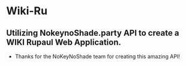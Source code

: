 # Wiki-Ru

## Utilizing NokeynoShade.party API to create a WIKI Rupaul Web Application.

 - Thanks for the NoKeyNoShade team for creating this amazing API! 